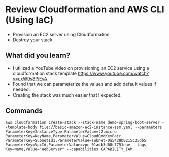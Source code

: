 # Review Cloudformation and AWS CLI (Using IaC)
- Provision an EC2 server using Cloudformation
- Destroy your stack

## What did you learn?
- I utilized a YouTube video on provisioning an EC2 service using a cloudformation stack template https://www.youtube.com/watch?v=cxW9s8PjEvA.
- Found that we can parameterize the values and add default values if needed.
- Creating the stack was much easier that I expected.

## Commands
```
aws cloudformation create-stack --stack-name demo-spring-boot-server --template-body file://basic-amazon-ec2-instance-ssm.yaml --parameters ParameterKey=InstanceType,ParameterValue=t2.micro ParameterKey=KeyName,ParameterValue=CloudCmdKeyPair ParameterKey=SubnetId1,ParameterValue=subnet-0a5428b0215c25db5 ParameterKey=VpcId,ParameterValue=vpc-01adb3d08c7751eae --tags Key=Name,Value="WebServer" --capabilities CAPABILITY_IAM
```